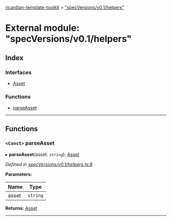 [ricardian-template-toolkit](../README.md) > ["specVersions/v0.1/helpers"](../modules/_specversions_v0_1_helpers_.md)

# External module: "specVersions/v0.1/helpers"

## Index

### Interfaces

* [Asset](../interfaces/_specversions_v0_1_helpers_.asset.md)

### Functions

* [parseAsset](_specversions_v0_1_helpers_.md#parseasset)

---

## Functions

<a id="parseasset"></a>

### `<Const>` parseAsset

▸ **parseAsset**(asset: *`string`*): [Asset](../interfaces/_specversions_v0_1_helpers_.asset.md)

*Defined in [specVersions/v0.1/helpers.ts:8](https://github.com/EOSIO/ricardian-template-toolkit/blob/e13c57b/src/specVersions/v0.1/helpers.ts#L8)*

**Parameters:**

| Name | Type |
| ------ | ------ |
| asset | `string` |

**Returns:** [Asset](../interfaces/_specversions_v0_1_helpers_.asset.md)

___

